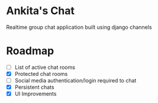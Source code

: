 # Ankita's Chat
Realtime group chat application built using django channels

# Roadmap
- [ ] List of active chat rooms
- [X] Protected chat rooms
- [ ] Social media authentication/login required to chat
- [X] Persistent chats
- [X] UI Improvements
